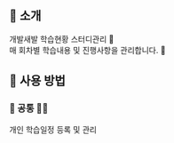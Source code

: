 ## 👋 소개 

개발새발 학습현황 스터디관리  💜 <br>
매 회차별 학습내용 및 진행사항을 관리합니다. 🤑

## 🌳 사용 방법

### 🙆 공통 🙆‍♀️
개인 학습일정 등록 및 관리
